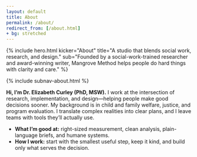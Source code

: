 ```yaml
---
layout: default
title: About
permalink: /about/
redirect_from: [/about.html]
+ bg: stretched
---
```


{% include hero.html
  kicker="About"
  title="A studio that blends social work, research, and design."
  sub="Founded by a social-work-trained researcher and award-winning writer, Mangrove Method helps people do hard things with clarity and care."
%}

{% include subnav-about.html %}

<div class="page-panel">
  <p><strong>Hi, I’m Dr. Elizabeth Curley (PhD, MSW).</strong> I work at the intersection of research, implementation, and design—helping people make good decisions sooner. My background is in child and family welfare, justice, and program evaluation. I translate complex realities into clear plans, and I leave teams with tools they’ll actually use.</p>

  <ul>
    <li><strong>What I’m good at:</strong> right-sized measurement, clean analysis, plain-language briefs, and humane systems.</li>
    <li><strong>How I work:</strong> start with the smallest useful step, keep it kind, and build only what serves the decision.</li>
  </ul>
</div>
